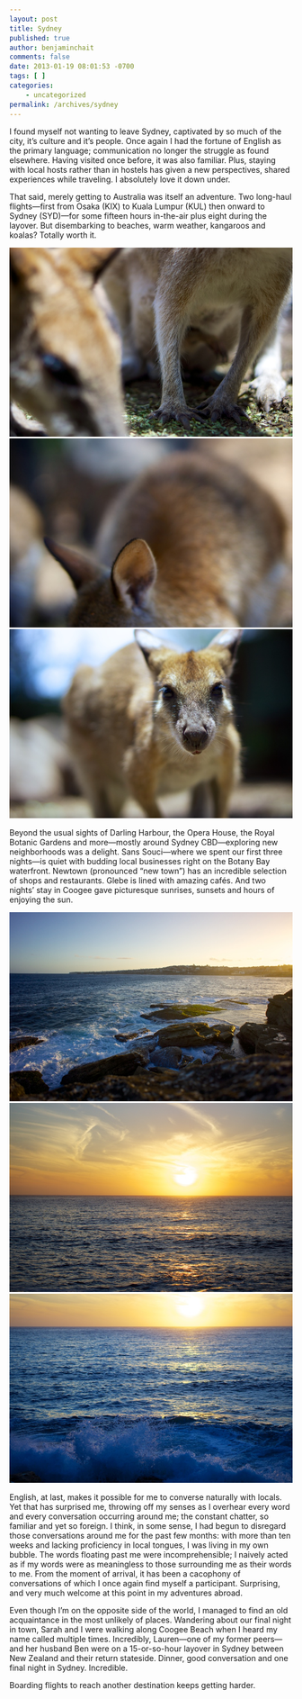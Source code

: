 ```yaml
---
layout: post
title: Sydney
published: true
author: benjaminchait
comments: false
date: 2013-01-19 08:01:53 -0700
tags: [ ]
categories:
    - uncategorized
permalink: /archives/sydney
---
```

I found myself not wanting to leave Sydney, captivated by so much of the city, it&#8217;s culture and it&#8217;s people. Once again I had the fortune of English as the primary language; communication no longer the struggle as found elsewhere. Having visited once before, it was also familiar. Plus, staying with local hosts rather than in hostels has given a new perspectives, shared experiences while traveling. I absolutely love it down under.

That said, merely getting to Australia was itself an adventure. Two long-haul flights—first from Osaka (KIX) to Kuala Lumpur (KUL) then onward to Sydney (SYD)—for some fifteen hours in-the-air plus eight during the layover. But disembarking to beaches, warm weather, kangaroos and koalas? Totally worth it.


![Kangaroo with joey][1]
![Kangaroo blur][2]
![Kangaroo][3]

Beyond the usual sights of Darling Harbour, the Opera House, the Royal Botanic Gardens and more—mostly around Sydney CBD—exploring new neighborhoods was a delight. Sans Souci—where we spent our first three nights—is quiet with budding local businesses right on the Botany Bay waterfront. Newtown (pronounced &#8220;new town&#8221;) has an incredible selection of shops and restaurants. Glebe is lined with amazing cafés. And two nights&#8217; stay in Coogee gave picturesque sunrises, sunsets and hours of enjoying the sun.


![Sydney Coastal Walk at sunset][4]
![Pacific sunrise][5]
![Pacific sunrise waves][6]

English, at last, makes it possible for me to converse naturally with locals. Yet that has surprised me, throwing off my senses as I overhear every word and every conversation occurring around me; the constant chatter, so familiar and yet so foreign. I think, in some sense, I had begun to disregard those conversations around me for the past few months: with more than ten weeks and lacking proficiency in local tongues, I was living in my own bubble. The words floating past me were incomprehensible; I naively acted as if my words were as meaningless to those surrounding me as their words to me. From the moment of arrival, it has been a cacophony of conversations of which I once again find myself a participant. Surprising, and very much welcome at this point in my adventures abroad.

Even though I&#8217;m on the opposite side of the world, I managed to find an old acquaintance in the most unlikely of places. Wandering about our final night in town, Sarah and I were walking along Coogee Beach when I heard my name called multiple times. Incredibly, Lauren—one of my former peers—and her husband Ben were on a 15-or-so-hour layover in Sydney between New Zealand and their return stateside. Dinner, good conversation and one final night in Sydney. Incredible.

Boarding flights to reach another destination keeps getting harder.

 [1]: /wp-content/uploads/media/img/2013/01/sydney/DSC02325.jpg
 [2]: /wp-content/uploads/media/img/2013/01/sydney/DSC02383.jpg
 [3]: /wp-content/uploads/media/img/2013/01/sydney/DSC02453.jpg
 [4]: /wp-content/uploads/media/img/2013/01/sydney/DSC02572.jpg
 [5]: /wp-content/uploads/media/img/2013/01/sydney/DSC02808.jpg
 [6]: /wp-content/uploads/media/img/2013/01/sydney/DSC02812.jpg
